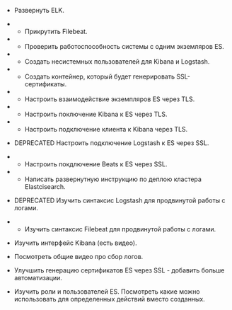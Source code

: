 - Развернуть ELK.
- + Прикрутить Filebeat.
- + Проверить работоспособность системы с одним экземляров ES.
- + Создать несистемных пользователей для Kibana и Logstash.
- + Создать контейнер, который будет генерировать SSL-сертификаты.
- + Настроить взаимодействие экземпляров ES через TLS.
- + Настроить поключение Kibana к ES через TLS.
- + Настроить подключение клиента к Kibana через TLS.
- DEPRECATED Настроить подключение Logstash к ES через SSL.
- + Настроить покдлючение Beats к ES через SSL.
- + Написать развернутную инструкцию по деплою кластера Elastcisearch.
- DEPRECATED Изучить синтаксис Logstash для продвинутой работы с логами.
- + Изучить синтаксис Filebeat для продвинутой работы с логами.
- Изучить интерфейс Kibana (есть видео).

- Посмотреть общие видео про сбор логов.
- Улучшить генерацию сертификатов ES через SSL - добавить больше автоматизации.
- Изучить роли и пользователей ES. Посмотреть какие можно использовать для определенных действий вместо созданных.